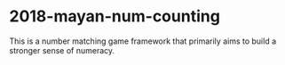 # 2018-mayan-num-counting
This is a number matching game framework that primarily aims to build a stronger sense of numeracy.
